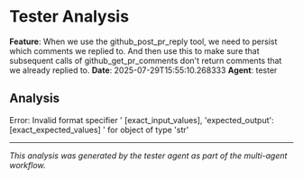 # Tester Analysis

**Feature**: When we use the github_post_pr_reply tool, we need to persist which comments we replied to. And then use this to make sure that subsequent calls of github_get_pr_comments don't return comments that we already replied to.
**Date**: 2025-07-29T15:55:10.268333
**Agent**: tester

## Analysis

Error: Invalid format specifier ' [exact_input_values],
        'expected_output': [exact_expected_values]
    ' for object of type 'str'

---
*This analysis was generated by the tester agent as part of the multi-agent workflow.*
